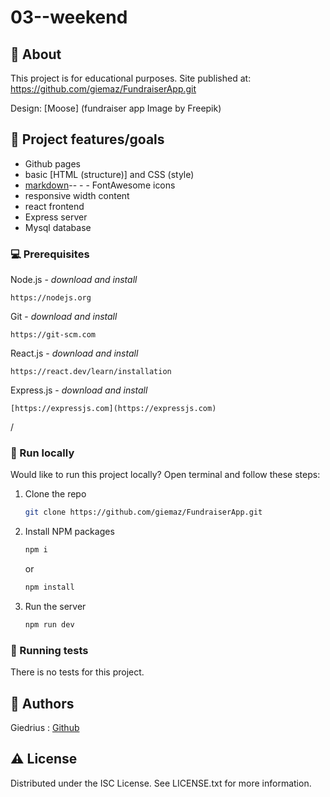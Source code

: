 # 03--weekend

## 🌟 About

This project is for educational purposes. Site published at: https://github.com/giemaz/FundraiserApp.git

Design: [Moose] (fundraiser app Image by Freepik)

## 🎯 Project features/goals

- Github pages
- basic [HTML (structure)] and CSS (style)
- [markdown](https://docs.github.com/en/get-started/writing-on-github/getting-started-with-writing-and-formatting-on-github/basic-writing-and-formatting-syntax)-- - - FontAwesome icons
- responsive width content
- react frontend
- Express server
- Mysql database

### 💻 Prerequisites

Node.js - _download and install_

```
https://nodejs.org
```

Git - _download and install_

```
https://git-scm.com
```
React.js - _download and install_

```
https://react.dev/learn/installation
```
Express.js - _download and install_

```
[https://expressjs.com](https://expressjs.com)
```

/

### 🏃 Run locally

Would like to run this project locally? Open terminal and follow these steps:

1. Clone the repo
   ```sh
   git clone https://github.com/giemaz/FundraiserApp.git
   ```
2. Install NPM packages
   ```sh
   npm i
   ```
   or
   ```sh
   npm install
   ```
3. Run the server
   ```sh
   npm run dev
   ```

### 🧪 Running tests

There is no tests for this project.

## 🎅 Authors

Giedrius : [Github](https://github.com/giemaz)

## ⚠️ License

Distributed under the ISC License. See LICENSE.txt for more information.
